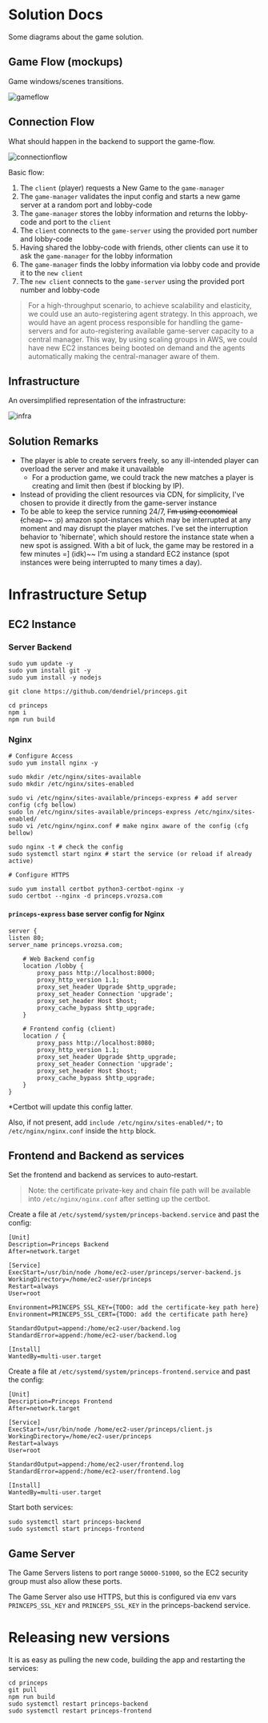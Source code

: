 # Solution Docs

Some diagrams about the game solution.

## Game Flow (mockups)

Game windows/scenes transitions.

![gameflow](game-flow.png "Game Flow")

## Connection Flow

What should happen in the backend to support the game-flow.

![connectionflow](connection-flow.png "Connection Flow")

Basic flow:
1. The `client` (player) requests a New Game to the `game-manager`
2. The `game-manager` validates the input config and starts a new game server at a random port and lobby-code
3. The `game-manager` stores the lobby information and returns the lobby-code and port to the `client`
4. The `client` connects to the `game-server` using the provided port number and lobby-code
5. Having shared the lobby-code with friends, other clients can use it to ask the `game-manager` for the lobby information
6. The `game-manager` finds the lobby information via lobby code and provide it to the `new client`
7. The `new client` connects to the `game-server` using the provided port number and lobby-code

> For a high-throughput scenario, to achieve scalability and elasticity, we could use an auto-registering agent strategy. In this approach, we would have an agent process responsible for handling the game-servers and for auto-registering available game-server capacity to a central manager. This way, by using scaling groups in AWS, we could have new EC2 instances being booted on demand and the agents automatically making the central-manager aware of them.

## Infrastructure

An oversimplified representation of the infrastructure:

![infra](infra.png "Infrastructure")


## Solution Remarks

- The player is able to create servers freely, so any ill-intended player can overload the server and make it unavailable
  - For a production game, we could track the new matches a player is creating and limit then (best if blocking by IP).
- Instead of providing the client resources via CDN, for simplicity, I've chosen to provide it directly from the
game-server instance
- To be able to keep the service running 24/7, ~~I'm using economical (~~cheap~~ :p) amazon spot-instances which may be
interrupted at any moment and may disrupt the player matches. I've set the interruption behavior to 'hibernate', which
should restore the instance state when a new spot is assigned. With a bit of luck, the game may be restored in a few 
minutes =] (idk)~~ I'm using a standard EC2 instance (spot instances were being interrupted to many times a day).


# Infrastructure Setup


## EC2 Instance

### Server Backend

```shell
sudo yum update -y
sudo yum install git -y
sudo yum install -y nodejs

git clone https://github.com/dendriel/princeps.git

cd princeps
npm i
npm run build
```

### Nginx

```shell
# Configure Access
sudo yum install nginx -y

sudo mkdir /etc/nginx/sites-available
sudo mkdir /etc/nginx/sites-enabled

sudo vi /etc/nginx/sites-available/princeps-express # add server config (cfg bellow)
sudo ln /etc/nginx/sites-available/princeps-express /etc/nginx/sites-enabled/
sudo vi /etc/nginx/nginx.conf # make nginx aware of the config (cfg bellow)

sudo nginx -t # check the config
sudo systemctl start nginx # start the service (or reload if already active)

# Configure HTTPS

sudo yum install certbot python3-certbot-nginx -y
sudo certbot --nginx -d princeps.vrozsa.com
```

#### `princeps-express` base server config for Nginx
```
server {
listen 80;
server_name princeps.vrozsa.com;

    # Web Backend config
    location /lobby {
        proxy_pass http://localhost:8000;
        proxy_http_version 1.1;
        proxy_set_header Upgrade $http_upgrade;
        proxy_set_header Connection 'upgrade';
        proxy_set_header Host $host;
        proxy_cache_bypass $http_upgrade;
    }
    
    # Frontend config (client)
    location / {
        proxy_pass http://localhost:8080;
        proxy_http_version 1.1;
        proxy_set_header Upgrade $http_upgrade;
        proxy_set_header Connection 'upgrade';
        proxy_set_header Host $host;
        proxy_cache_bypass $http_upgrade;
    }
}
```
*Certbot will update this config latter.

Also, if not present, add `include /etc/nginx/sites-enabled/*;` to `/etc/nginx/nginx.conf` inside the `http` block.

## Frontend and Backend as services

Set the frontend and backend as services to auto-restart.

> Note: the certificate private-key and chain file path will be available into `/etc/nginx/nginx.conf` after setting up
> the certbot.

Create a file at `/etc/systemd/system/princeps-backend.service` and past the config:
```
[Unit]
Description=Princeps Backend
After=network.target

[Service]
ExecStart=/usr/bin/node /home/ec2-user/princeps/server-backend.js
WorkingDirectory=/home/ec2-user/princeps
Restart=always
User=root

Environment=PRINCEPS_SSL_KEY={TODO: add the certificate-key path here}
Environment=PRINCEPS_SSL_CERT={TODO: add the certificate path here}

StandardOutput=append:/home/ec2-user/backend.log
StandardError=append:/home/ec2-user/backend.log

[Install]
WantedBy=multi-user.target
```

Create a file at `/etc/systemd/system/princeps-frontend.service` and past the config:
```
[Unit]
Description=Princeps Frontend
After=network.target

[Service]
ExecStart=/usr/bin/node /home/ec2-user/princeps/client.js
WorkingDirectory=/home/ec2-user/princeps
Restart=always
User=root

StandardOutput=append:/home/ec2-user/frontend.log
StandardError=append:/home/ec2-user/frontend.log

[Install]
WantedBy=multi-user.target
```

Start both services:

```
sudo systemctl start princeps-backend
sudo systemctl start princeps-frontend
```

## Game Server

The Game Servers listens to port range `50000-51000`, so the EC2 security group must also allow these ports.

The Game Server also use HTTPS, but this is configured via env vars `PRINCEPS_SSL_KEY` and `PRINCEPS_SSL_KEY` in the
princeps-backend service.


# Releasing new versions

It is as easy as pulling the new code, building the app and restarting the services:

```shell
cd princeps
git pull
npm run build
sudo systemctl restart princeps-backend
sudo systemctl restart princeps-frontend
```
